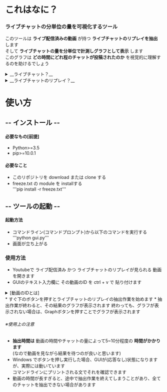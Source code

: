 # これはなに？  
### ライブチャットの分単位の量を可視化するツール  
このツールは __ライブ配信済みの動画__ が持つ __ライブチャットのリプレイを抽出__ します  
そして __ライブチャットの量を分単位で計測しグラフとして表示__ します  
このグラフは __どの時間にどれ程のチャットが投稿されたのか__ を視覚的に理解するのを助けるでしょう  

<details><summary>__ライブチャット？__</summary>
Youtubeのライブ配信中に視聴者がリアルタイムで投稿・閲覧できるチャットのこと  
</details>  
<details><summary>__ライブチャットのリプレイ？__</summary>
過去のライブ配信のライブチャットを再現するもの  
ただし、投稿はできない、閲覧はできる
</details>

# 使い方
## -- インストール --
#### 必要なもの[前提]
* Python>=3.5
* pip>=10.0.1

#### 必要なこと
* このリポジトリを download または clone する  
* freeze.txt の module を installする  
'''pip install -r freeze.txt'''  

## -- ツールの起動 --
#### 起動方法
* コマンドライン(コマンドプロンプト)から以下のコマンドを実行する  
'''python gui.py'''  
* 画面が立ち上がる  

### 使用方法
* Youtubeで ライブ配信済み かつ ライブチャットのリプレイが見られる 動画 を開きます  
* GUIのテキスト入力欄に その動画のID を ctrl + v で 貼り付けます  
<details><summary>[動画のIDとは]</summary>
例えば、ブラウザのURL欄に v=aB3defghi_k のような部分があります  
それが、動画のIDであり、v=[動画のID]となっています  
この場合、動画のIDは aB3defghi_k に当たります  
</details>  
* すぐ下のボタンを押すとライブチャットのリプレイの抽出作業を始めます  
* 抽出作業が終わると、その結果のグラフが表示されます  
終わっても、グラフが表示されない場合は、Graphボタンを押すことでグラフが表示されます  

###### ※使用上の注意  
* __抽出時間は__ 動画の時間やチャットの量によって5~10分程度の __時間がかかります__  
(なので動画を見ながら結果を待つのが良いと思います)  
* Windows でボタンを押し実行した場合、GUIが(応答なし)状態になりますが、実際には動いています  
コマンドラインにプリントされる文でそれを確認できます  
* 動画の時間が長すぎると、途中で抽出作業を終えてしまうことがあり、全てのチャットを抽出できない場合があります  
